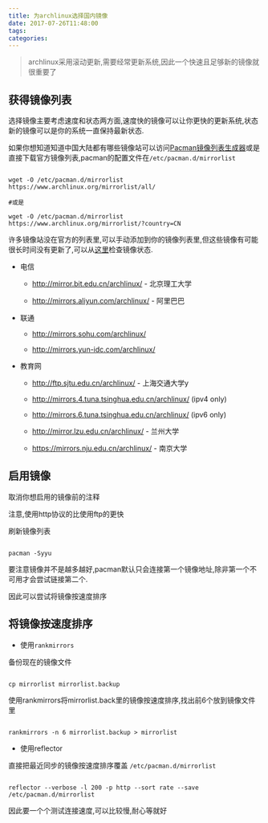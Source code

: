 ```yaml
---
title: 为archlinux选择国内镜像
date: 2017-07-26T11:48:00
tags:
categories:
---
```


> archlinux采用滚动更新,需要经常更新系统,因此一个快速且足够新的镜像就很重要了


## 获得镜像列表
选择镜像主要考虑速度和状态两方面,速度快的镜像可以让你更快的更新系统,状态新的镜像可以是你的系统一直保持最新状态.

如果你想知道知道中国大陆都有哪些镜像站可以访问[Pacman镜像列表生成器](https://www.archlinux.org/mirrorlist/)或是直接下载官方镜像列表,pacman的配置文件在`/etc/pacman.d/mirrorlist`

```
wget -O /etc/pacman.d/mirrorlist https://www.archlinux.org/mirrorlist/all/
#或是
wget -O /etc/pacman.d/mirrorlist https://www.archlinux.org/mirrorlist/?country=CN
```

许多镜像站没在官方的列表里,可以手动添加到你的镜像列表里,但这些镜像有可能很长时间没有更新了,可以从[这里](https://www.archlinux.org/mirrors/status/)检查镜像状态.

- 电信
    - http://mirror.bit.edu.cn/archlinux/ - 北京理工大学
    - http://mirrors.aliyun.com/archlinux/ - 阿里巴巴
- 联通
    - http://mirrors.sohu.com/archlinux/
    - http://mirrors.yun-idc.com/archlinux/
- 教育网
    - http://ftp.sjtu.edu.cn/archlinux/ - 上海交通大学y
    - http://mirrors.4.tuna.tsinghua.edu.cn/archlinux/ (ipv4 only)
    - http://mirrors.6.tuna.tsinghua.edu.cn/archlinux/ (ipv6 only)
    - http://mirror.lzu.edu.cn/archlinux/ - 兰州大学
    - https://mirrors.nju.edu.cn/archlinux/ - 南京大学

## 启用镜像

取消你想启用的镜像前的注释
注意,使用http协议的比使用ftp的更快
刷新镜像列表

```
pacman -Syyu
```

要注意镜像并不是越多越好,pacman默认只会连接第一个镜像地址,除非第一个不可用才会尝试链接第二个.

因此可以尝试将镜像按速度排序

## 将镜像按速度排序

- 使用`rankmirrors`
备份现在的镜像文件

```
cp mirrorlist mirrorlist.backup
```

使用rankmirrors将mirrorlist.back里的镜像按速度排序,找出前6个放到镜像文件里

```
rankmirrors -n 6 mirrorlist.backup > mirrorlist
```

- 使用reflector
直接把最近同步的镜像按速度排序覆盖 `/etc/pacman.d/mirrorlist`

```
reflector --verbose -l 200 -p http --sort rate --save /etc/pacman.d/mirrorlist
```
因此要一个个测试连接速度,可以比较慢,耐心等就好
    